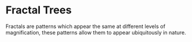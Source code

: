 # Fractal Trees

Fractals are patterns which appear the same at different levels of magnification, these patterns allow them to appear ubiquitously in nature.

